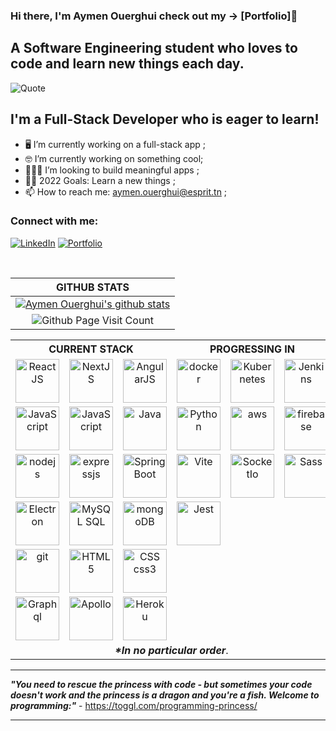 ### Hi there, I'm Aymen Ouerghui check out my -> [Portfolio]👋
## A Software Engineering student who loves to code and learn new things each day. 


 ![Quote](https://github-readme-quotes.herokuapp.com/quote?quoteCategory=programming&theme=dracula&animation=default&layout=zues&font=Redressed)


## I'm a Full-Stack Developer who is eager to learn!
- 🖥 I’m currently working on a full-stack app ;
- 🤓 I’m currently working on something cool;
- 👨🏻‍💻 I’m looking to build meaningful apps ;
- 🙌🏼 2022 Goals: Learn a new things ;
- 📫 How to reach me: aymen.ouerghui@esprit.tn ;



### Connect with me:
[![LinkedIn](https://img.shields.io/badge/LinkedIn-0077B5?style=for-the-badge&logo=linkedin&logoColor=white)](https://www.linkedin.com/in/aymen-ouerghi-249632146/)
[![Portfolio](https://img.shields.io/badge/website-000000?style=for-the-badge&logo=About.me&logoColor=white)](https://aymenouer.github.io/portfolio/)


<br />

|GITHUB STATS|
|:---:|
|[![Aymen Ouerghui's github stats](https://github-readme-stats.vercel.app/api?username=aymenouer&count_private=true&show_icons=true&theme=dracula)](https://github.com/SelimHorri/github-readme-stats)|
|![Github Page Visit Count](https://komarev.com/ghpvc/?username=aymenouer)||
<table border="0" cellspacing="0" cellpadding="0" allign="center">
  <tbody>
    <tr>
      <th colspan="3">CURRENT STACK</th>
      <th colspan="3">PROGRESSING IN</th>
    </tr>
    <tr>
      <td align="center">
        <a href="https://reactjs.org/">
          <img src="https://upload.wikimedia.org/wikipedia/commons/a/a7/React-icon.svg" alt="ReactJS" width="70" height="70"/>
        </a>
      </td>
      <td align="center">
        <a href="https://nextjs.org/">
          <img src="https://upload.wikimedia.org/wikipedia/commons/8/8e/Nextjs-logo.svg" alt="NextJS" width="70" height="70"/>
        </a>
      </td>
      <td align="center">
        <a href="https://angular.io/">
          <img src="https://angular.io/assets/images/logos/angular/angular.svg" alt="AngularJS" width="70" height="70"/>
        </a>
      </td>
      <td align="center">
        <a href="https://www.docker.com/">
          <img src="https://upload.wikimedia.org/wikipedia/commons/4/4e/Docker_%28container_engine%29_logo.svg" alt="docker" width="70" height="70"/>
        </a>
      </td>
      <td align="center">
        <a href="https://kubernetes.io/">
          <img src="https://upload.wikimedia.org/wikipedia/commons/3/39/Kubernetes_logo_without_workmark.svg" alt="Kubernetes" width="70" height="70"/>
        </a>
      </td>
        <td align="center">
        <a href="https://www.jenkins.io/">
          <img src="https://miro.medium.com/max/1600/1*LOFbTP2SxXcFpM_qTsUSuw.png" alt="Jenkins" width="70" height="70"/>
        </a>
      </td>
    </tr>
    <tr>
      <td align="center">
        <a href="https://en.wikipedia.org/wiki/JavaScript">
          <img src="https://upload.wikimedia.org/wikipedia/commons/thumb/9/99/Unofficial_JavaScript_logo_2.svg/1200px-Unofficial_JavaScript_logo_2.svg.png" alt="JavaScript" width="70" height="70"/>
        </a>
      </td>
    <td align="center">
        <a href="https://fr.wikipedia.org/wiki/TypeScript">
          <img src="https://upload.wikimedia.org/wikipedia/commons/a/a6/TypeScript_Logo.png" alt="JavaScript" width="70" height="70"/>
        </a>
      </td>
      <td align="center">
        <a href="https://www.oracle.com/uk/java/">
          <img src="https://upload.wikimedia.org/wikipedia/en/3/30/Java_programming_language_logo.svg" alt="Java" width="70" height="70"/>
        </a>
      </td>
       <td align="center">
        <a href="https://www.python.org/">
          <img src="https://upload.wikimedia.org/wikipedia/commons/f/f8/Python_logo_and_wordmark.svg" alt="Python" width="70" height="70"/> 
        </a>
      </td> 
       <td align="center">
        <a href="https://aws.amazon.com/">
          <img src="https://a0.awsstatic.com/libra-css/images/logos/aws_logo_smile_1200x630.png" alt="aws" width="70" height="70"/>
        </a>
      </td> 
        <td align="center">
        <a href="https://firebase.google.com/">
          <img src="https://upload.wikimedia.org/wikipedia/commons/3/37/Firebase_Logo.svg" alt="firebase" width="70" height="70"/>
        </a>
      </td> 
    </tr>
    <tr>
      <td align="center">
        <a href="https://nodejs.org/en/">
          <img src="https://upload.wikimedia.org/wikipedia/commons/d/d9/Node.js_logo.svg" alt="nodejs" width="70" height="70"/>
        </a>
      </td>
        <td align="center">
        <a href="https://expressjs.com/fr/">
          <img src="https://upload.wikimedia.org/wikipedia/commons/6/64/Expressjs.png" alt="expressjs" width="70" height="70"/>
        </a>
      </td>
          <td align="center">
        <a href="https://spring.io/projects/spring-boot">
          <img src="https://spring.io/images/projects/spring-boot-7f2e24fb962501672cc91ccd285ed2ba.svg" alt="SpringBoot" width="70" height="70"/>
        </a>
      </td>
        <td align="center">
        <a href="https://vitejs.dev/">
          <img src="https://vitejs.dev/logo.svg" alt="Vite" width="70" height="70"/>
        </a>
      </td>
  <td align="center">
        <a href="https://socket.io/fr/">
          <img src="https://upload.wikimedia.org/wikipedia/commons/9/96/Socket-io.svg" alt="SocketIo" width="70" height="70"/>
        </a>
      </td>
  <td align="center">
        <a href="https://sass-lang.com/">
          <img src="https://upload.wikimedia.org/wikipedia/commons/9/96/Sass_Logo_Color.svg" alt="Sass" width="70" height="70"/>
        </a>
      </td>
    </tr>
    <tr>
      <td align="center">
          <a href="https://www.electronjs.org/">
            <img src="https://upload.wikimedia.org/wikipedia/commons/9/91/Electron_Software_Framework_Logo.svg" alt="Electron" width="70" height="70"/>
          </a>
      </td>
        <td align="center">
          <a href="https://www.mysql.com/">
            <img src="https://i1.wp.com/fileserialkey.com/wp-content/uploads/2019/07/2-2.png?fit=300%2C300&ssl=1" alt="MySQL SQL" width="70" height="70"/>
          </a>
      </td>
      <td align="center">
        <a href="https://www.mongodb.com/">
          <img src="https://www.jorgehernandezramirez.com/wp-content/uploads/2017/03/mongodb.png" alt="mongoDB" width="70" height="70"/>
        </a>
      </td>
      <td align="center">
        <a href="https://jestjs.io/fr/">
          <img src="https://everyday.codes/wp-content/uploads/2020/02/opengraph.png" alt="Jest" width="70" height="70"/>
        </a>   
     </td>
      <td align="center"></td>
      <td align="center"></td>
    </tr>
    <tr>
     <td align="center">
        <a href="https://github.com/">
          <img src="https://upload.wikimedia.org/wikipedia/commons/9/95/Font_Awesome_5_brands_github.svg" alt="git" width="70" height="70"/>
        </a>
      </td>
      <td align="center">
        <a href="https://en.wikipedia.org/wiki/HTML5">
          <img src="https://upload.wikimedia.org/wikipedia/commons/6/61/HTML5_logo_and_wordmark.svg" alt="HTML5" width="70" height="70"/>
        </a>
      </td>
      <td align="center">
        <a href="https://en.wikipedia.org/wiki/CSS">
          <img src="https://upload.wikimedia.org/wikipedia/commons/d/d5/CSS3_logo_and_wordmark.svg" alt="CSS css3" width="70" height="70"/>
        </a>
      </td>
      <td align="center"></td>
      <td align="center"></td>
      <td align="center"></td>
    </tr>
    <tr>
      <td align="center">
        <a href="https://graphql.org/">
          <img src="https://upload.wikimedia.org/wikipedia/commons/1/17/GraphQL_Logo.svg" alt="Graphql" width="70" height="70"/>
        </a>
      </td>
      <td align="center">
        <a href="https://www.apollographql.com/">
          <img src="https://miro.medium.com/proxy/1*BIR94Q8MDPonvvFtsnUYLg.png" alt="Apollo" width="70" height="70"/>
        </a>
      </td>
      <td align="center">
        <a href="https://www.heroku.com/">
          <img src="https://res-3.cloudinary.com/crunchbase-production/image/upload/c_lpad,f_auto,q_auto:eco/v1491420676/cenlvst0fgs8ejx12n8u.png" alt="Heroku" width="70" height="70"/>
        </a>
      </td>
      <td align="center"></td>
      <td align="center"></td>
      <td align="center"></td>
    </tr>
    <tr>
      <td align="center" colspan="6"><b><i>*In no particular order</i></b>.</td>
    </tr>
  </tbody>
</table>

---

***"You need to rescue the princess with code - but sometimes your code doesn't work and the princess is a dragon and you're a fish. Welcome to programming:"*** - <https://toggl.com/programming-princess/>

---





